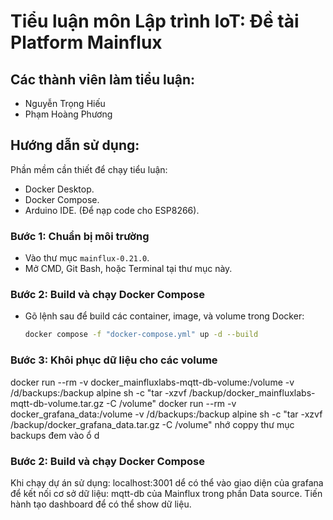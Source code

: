 # Tiểu luận môn Lập trình IoT: Đề tài Platform Mainflux

## Các thành viên làm tiểu luận:
- Nguyễn Trọng Hiếu
- Phạm Hoàng Phương

## Hướng dẫn sử dụng:
Phần mềm cần thiết để chạy tiểu luận:
- Docker Desktop.
- Docker Compose.
- Arduino IDE. (Để nạp code cho ESP8266).

### Bước 1: Chuẩn bị môi trường
- Vào thư mục `mainflux-0.21.0`.
- Mở CMD, Git Bash, hoặc Terminal tại thư mục này.

### Bước 2: Build và chạy Docker Compose
- Gõ lệnh sau để build các container, image, và volume trong Docker:
  ```bash
  docker compose -f "docker-compose.yml" up -d --build
### Bước 3: Khôi phục dữ liệu cho các volume
docker run --rm -v docker_mainfluxlabs-mqtt-db-volume:/volume -v /d/backups:/backup alpine sh -c "tar -xzvf /backup/docker_mainfluxlabs-mqtt-db-volume.tar.gz -C /volume"
docker run --rm -v docker_grafana_data:/volume -v /d/backups:/backup alpine sh -c "tar -xzvf /backup/docker_grafana_data.tar.gz -C /volume"
nhớ coppy thư mục backups đem vào ổ d
### Bước 2: Build và chạy Docker Compose
Khi chạy dự án sử dụng: localhost:3001 dể có thể vào giao diện của grafana để kết nối cơ sở dữ liệu: mqtt-db của Mainflux trong phần Data source. Tiến hành tạo dashboard để có thể show dữ liệu.
